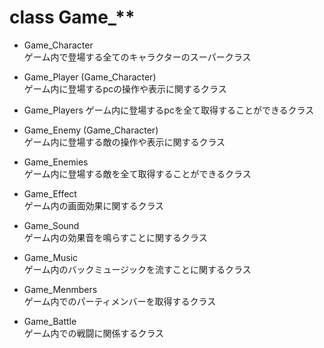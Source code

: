# class Game_**
  - Game_Character   
    ゲーム内で登場する全てのキャラクターのスーパークラス

  - Game_Player (Game_Character)   
    ゲーム内に登場するpcの操作や表示に関するクラス

  - Game_Players
    ゲーム内に登場するpcを全て取得することができるクラス

  - Game_Enemy (Game_Character)   
    ゲーム内に登場する敵の操作や表示に関するクラス

  - Game_Enemies   
    ゲーム内に登場する敵を全て取得することができるクラス

  - Game_Effect   
    ゲーム内の画面効果に関するクラス

  - Game_Sound   
    ゲーム内の効果音を鳴らすことに関するクラス

  - Game_Music   
    ゲーム内のバックミュージックを流すことに関するクラス

  - Game_Menmbers   
    ゲーム内でのパーティメンバーを取得するクラス

  - Game_Battle   
    ゲーム内での戦闘に関係するクラス
